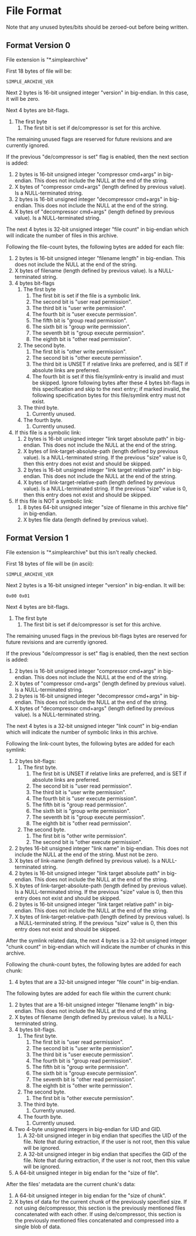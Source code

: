 # File Format

Note that any unused bytes/bits should be zeroed-out before being written.

## Format Version 0

File extension is "*.simplearchive"

First 18 bytes of file will be:

    SIMPLE_ARCHIVE_VER

Next 2 bytes is 16-bit unsigned integer "version" in big-endian. In this case,
it will be zero.

Next 4 bytes are bit-flags.

1. The first byte
    1. The first bit is set if de/compressor is set for this archive.

The remaining unused flags are reserved for future revisions and are currently
ignored.

If the previous "de/compressor is set" flag is enabled, then the next section is
added:

1. 2 bytes is 16-bit unsigned integer "compressor cmd+args" in big-endian. This
   does not include the NULL at the end of the string.
2. X bytes of "compressor cmd+args" (length defined by previous value). Is a
   NULL-terminated string.
3. 2 bytes is 16-bit unsigned integer "decompressor cmd+args" in big-endian.
   This does not include the NULL at the end of the string.
4. X bytes of "decompressor cmd+args" (length defined by previous value). Is a
   NULL-terminated string.

The next 4 bytes is 32-bit unsigned integer "file count" in big-endian which
will indicate the number of files in this archive.

Following the file-count bytes, the following bytes are added for each file:

1. 2 bytes is 16-bit unsigned integer "filename length" in big-endian. This does
   not include the NULL at the end of the string.
2. X bytes of filename (length defined by previous value). Is a NULL-terminated
   string.
3. 4 bytes bit-flags
    1. The first byte
        1. The first bit is set if the file is a symbolic link.
        2. The second bit is "user read permission".
        3. The third bit is "user write permission".
        4. The fourth bit is "user execute permission".
        5. The fifth bit is "group read permission".
        6. The sixth bit is "group write permission".
        7. The seventh bit is "group execute permission".
        8. The eighth bit is "other read permission".
    2. The second byte.
        1. The first bit is "other write permission".
        2. The second bit is "other execute permission".
        3. The third bit is UNSET if relative links are preferred, and is SET
           if absolute links are preferred.
        4. The fourth bit is set if this file/symlink-entry is invalid and must
           be skipped. Ignore following bytes after these 4 bytes bit-flags in
           this specification and skip to the next entry; if marked invalid,
           the following specification bytes for this file/symlink entry must
           not exist.
    3. The third byte.
        1. Currently unused.
    4. The fourth byte.
        1. Currently unused.
4. If this file is a symbolic link:
    1. 2 bytes is 16-bit unsigned integer "link target absolute path" in
       big-endian. This does not include the NULL at the end of the string.
    2. X bytes of link-target-absolute-path (length defined by previous value).
       Is a NULL-terminated string. If the previous "size" value is 0, then
       this entry does not exist and should be skipped.
    3. 2 bytes is 16-bit unsigned integer "link target relative path" in
       big-endian. This does not include the NULL at the end of the string.
    4. X bytes of link-target-relative-path (length defined by previous value).
       Is a NULL-terminated string. If the previous "size" value is 0, then
       this entry does not exist and should be skipped.
5. If this file is NOT a symbolic link:
    1. 8 bytes 64-bit unsigned integer "size of filename in this archive file"
       in big-endian.
    2. X bytes file data (length defined by previous value).

## Format Version 1

File extension is "*.simplearchive" but this isn't really checked.

First 18 bytes of file will be (in ascii):

    SIMPLE_ARCHIVE_VER

Next 2 bytes is a 16-bit unsigned integer "version" in big-endian. It will be:

    0x00 0x01

Next 4 bytes are bit-flags.

1. The first byte
    1. The first bit is set if de/compressor is set for this archive.

The remaining unused flags in the previous bit-flags bytes are reserved for
future revisions and are currently ignored.

If the previous "de/compressor is set" flag is enabled, then the next section is
added:

1. 2 bytes is 16-bit unsigned integer "compressor cmd+args" in big-endian. This
   does not include the NULL at the end of the string.
2. X bytes of "compressor cmd+args" (length defined by previous value). Is a
   NULL-terminated string.
3. 2 bytes is 16-bit unsigned integer "decompressor cmd+args" in big-endian.
   This does not include the NULL at the end of the string.
4. X bytes of "decompressor cmd+args" (length defined by previous value). Is a
   NULL-terminated string.

The next 4 bytes is a 32-bit unsigned integer "link count" in big-endian which
will indicate the number of symbolic links in this archive.

Following the link-count bytes, the following bytes are added for each symlink:

1. 2 bytes bit-flags:
    1. The first byte.
        1. The first bit is UNSET if relative links are preferred, and is SET if
           absolute links are preferred.
        2. The second bit is "user read permission".
        3. The third bit is "user write permission".
        4. The fourth bit is "user execute permission".
        5. The fifth bit is "group read permission".
        6. The sixth bit is "group write permission".
        7. The seventh bit is "group execute permission".
        8. The eighth bit is "other read permission".
    2. The second byte.
        1. The first bit is "other write permission".
        2. The second bit is "other execute permission".
2. 2 bytes 16-bit unsigned integer "link name" in big-endian. This does not
   include the NULL at the end of the string. Must not be zero.
3. X bytes of link-name (length defined by previous value). Is a NULL-terminated
   string.
4. 2 bytes is 16-bit unsigned integer "link target absolute path" in
   big-endian. This does not include the NULL at the end of the string.
5. X bytes of link-target-absolute-path (length defined by previous value).
   Is a NULL-terminated string. If the previous "size" value is 0, then
   this entry does not exist and should be skipped.
6. 2 bytes is 16-bit unsigned integer "link target relative path" in
   big-endian. This does not include the NULL at the end of the string.
7. X bytes of link-target-relative-path (length defined by previous value).
   Is a NULL-terminated string. If the previous "size" value is 0, then
   this entry does not exist and should be skipped.

After the symlink related data, the next 4 bytes is a 32-bit unsigned integer
"chunk count" in big-endian which will indicate the number of chunks in this
archive.

Following the chunk-count bytes, the following bytes are added for each chunk:

1. 4 bytes that are a 32-bit unsigned integer "file count" in big-endian.

The following bytes are added for each file within the current chunk:

1. 2 bytes that are a 16-bit unsigned integer "filename length" in big-endian.
   This does not include the NULL at the end of the string.
2. X bytes of filename (length defined by previous value). Is a NULL-terminated
   string.
3. 4 bytes bit-flags.
    1. The first byte.
        1. The first bit is "user read permission".
        2. The second bit is "user write permission".
        3. The third bit is "user execute permission".
        4. The fourth bit is "group read permission".
        5. The fifth bit is "group write permission".
        6. The sixth bit is "group execute permission".
        7. The seventh bit is "other read permission".
        8. The eighth bit is "other write permission".
    2. The second byte.
        1. The first bit is "other execute permission".
    3. The third byte.
        1. Currently unused.
    4. The fourth byte.
        1. Currently unused.
4. Two 4-byte unsigned integers in big-endian for UID and GID.
    1. A 32-bit unsigned integer in big endian that specifies the UID of the
       file. Note that during extraction, if the user is not root, then this
       value will be ignored.
    2. A 32-bit unsigned integer in big endian that specifies the GID of the
       file. Note that during extraction, if the user is not root, then this
       value will be ignored.
5. A 64-bit unsigned integer in big endian for the "size of file".

After the files' metadata are the current chunk's data:

1. A 64-bit unsigned integer in big endian for the "size of chunk".
2. X bytes of data for the current chunk of the previously specified size. If
   not using de/compressor, this section is the previously mentioned files
   concatenated with each other. If using de/compressor, this section is the
   previously mentioned files concatenated and compressed into a single blob of
   data.
